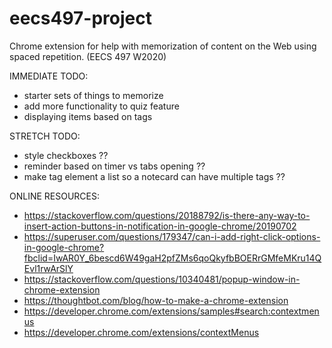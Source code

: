 # eecs497-project
Chrome extension for help with memorization of content on the Web using spaced repetition. (EECS 497 W2020)


IMMEDIATE TODO:
- starter sets of things to memorize
- add more functionality to quiz feature
- displaying items based on tags

STRETCH TODO:
- style checkboxes ??
- reminder based on timer vs tabs opening ??
- make tag element a list so a notecard can have multiple tags ??

ONLINE RESOURCES:
- https://stackoverflow.com/questions/20188792/is-there-any-way-to-insert-action-buttons-in-notification-in-google-chrome/20190702
- https://superuser.com/questions/179347/can-i-add-right-click-options-in-google-chrome?fbclid=IwAR0Y_6bescd6W49gaH2pfZMs6qoQkyfbBOERrGMfeMKru14QEvl1rwArSlY
- https://stackoverflow.com/questions/10340481/popup-window-in-chrome-extension
- https://thoughtbot.com/blog/how-to-make-a-chrome-extension
- https://developer.chrome.com/extensions/samples#search:contextmenus
- https://developer.chrome.com/extensions/contextMenus
